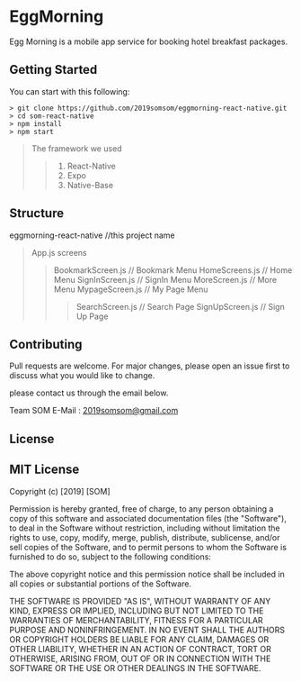 EggMorning
==========
Egg Morning is a mobile app service for booking hotel breakfast packages.


## Getting Started

You can start with this following:

```
> git clone https://github.com/2019somsom/eggmorning-react-native.git
> cd som-react-native
> npm install
> npm start
```

> The framework we used
>   > 1. React-Native
>   > 2. Expo
>   > 3. Native-Base



## Structure
eggmorning-react-native //this project name
>App.js
>screens
>>BookmarkScreen.js // Bookmark Menu
>>HomeScreens.js    // Home Menu
>>SignInScreen.js    // SignIn Menu
>>MoreScreen.js     // More Menu
>>MypageScreen.js   // My Page Menu
>>>SearchScreen.js   // Search Page
>>>SignUpScreen.js   // Sign Up Page


## Contributing
Pull requests are welcome. For major changes, please open an issue first to discuss what you would like to change.

please contact us through the email below.

Team SOM 
E-Mail : <2019somsom@gmail.com>




## License

MIT License
-----------
Copyright (c) [2019] [SOM]

Permission is hereby granted, free of charge, to any person obtaining a copy
of this software and associated documentation files (the "Software"), to deal
in the Software without restriction, including without limitation the rights
to use, copy, modify, merge, publish, distribute, sublicense, and/or sell
copies of the Software, and to permit persons to whom the Software is
furnished to do so, subject to the following conditions:

The above copyright notice and this permission notice shall be included in all
copies or substantial portions of the Software.

THE SOFTWARE IS PROVIDED "AS IS", WITHOUT WARRANTY OF ANY KIND, EXPRESS OR
IMPLIED, INCLUDING BUT NOT LIMITED TO THE WARRANTIES OF MERCHANTABILITY,
FITNESS FOR A PARTICULAR PURPOSE AND NONINFRINGEMENT. IN NO EVENT SHALL THE
AUTHORS OR COPYRIGHT HOLDERS BE LIABLE FOR ANY CLAIM, DAMAGES OR OTHER
LIABILITY, WHETHER IN AN ACTION OF CONTRACT, TORT OR OTHERWISE, ARISING FROM,
OUT OF OR IN CONNECTION WITH THE SOFTWARE OR THE USE OR OTHER DEALINGS IN THE
SOFTWARE.